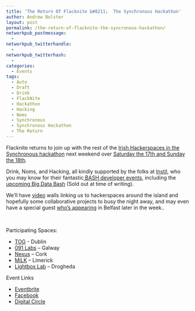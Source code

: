 ```yaml
---
title: 'The Return Of Flacknite &#8211;  The Synchronous Hackathon'
author: Andrew Bolster
layout: post
permalink: /the-return-of-flacknite-the-syncronous-hackathon/
networkpub_postmessage:
  - 
networkpub_twitterhandle:
  - 
networkpub_twitterhash:
  - 
categories:
  - Events
tags:
  - Auto
  - Draft
  - Drink
  - FlackNite
  - Hackathon
  - Hacking
  - Noms
  - Synchronous
  - Synchronous Hackathon
  - The Return
---
```

Flacknite returns to join up with the rest of the [Irish Hackerspaces in the Synchronous hackathon][1] next weekend over [Saturday the 17th and Sunday the 18th][2].[<img class="alignright size-medium wp-image-633" title="IrishHackerspaceWeek" src="http://i2.wp.com/farsetlabs.org.uk/blog/wp-content/uploads/2012/09/IrishHackerspaceWeek-300x75.png?fit=300%2C75" alt="" data-recalc-dims="1" />][3]

Drink, Noms, and Hacking, all kindly supported by the folks at [Instil][4], who you may know for their fantastic[ BASH developer events][5], including the [upcoming Big Data Bash][6] (Sold out at time of writing).

We&#8217;ll have [video][7] walls linking us to hackerspaces around the island and hopefully some collaborative projects to busy the night away, and may even have a special guest [who&#8217;s appearing][8] in Belfast later in the week..

&nbsp;

Participating Spaces:

*   [TOG][9] - Dublin
*   [091 Labs][10] &#8211; Galway
*   [Nexus][11] &#8211; Cork
*   [MiLK][12] &#8211; Limerick
*   [Lightbox Lab][13] &#8211; Drogheda

Event Links

*   [Eventbrite][2]
*   [Facebook][14]
*   [Digital Circle][15]

&nbsp;

&nbsp;

 [1]: http://www.tog.ie/2012/08/irish-hackerspaces-week-2012/
 [2]: http://flacknite-09-12.eventbrite.co.uk/
 [3]: http://i2.wp.com/farsetlabs.org.uk/blog/wp-content/uploads/2012/09/IrishHackerspaceWeek.png
 [4]: http://instil.co/
 [5]: http://bash.ie/
 [6]: http://www.eventbrite.com/event/4042878358
 [7]: http://www.ustream.tv/channel/togdublin
 [8]: http://www.andrewbolster.info/blog/2012/09/rms-is-coming-to-town/
 [9]: http://tog.ie
 [10]: http://091labs.com/
 [11]: http://hackerspaces.org/wiki/Nexus_Cork
 [12]: http://www.milklabs.ie/files/
 [13]: http://www.lightboxlab.ie/
 [14]: https://www.facebook.com/events/150246111783251/
 [15]: http://www.digitalcircle.org/events/the-return-of-flacknite-the-synchronous-hackathon
